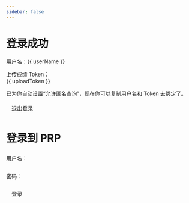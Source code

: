 ```yaml
---
sidebar: false
---
```


<div v-if="loggedIn">
  <h1>登录成功</h1>
  <p>用户名：{{ userName }}</p>
  <p>上传成绩 Token：<br />{{ uploadToken }}</p>
  <p>已为你自动设置“允许匿名查询”，现在你可以复制用户名和 Token 去绑定了。</p>
  <p class="row"><span /><button @click="onLogout" class="button">退出登录</button></p>
</div>
<div v-else>
  <h1>登录到 PRP</h1>
  <form @submit.prevent="onLogin" id="login">
    <p class="row"><span>用户名：</span><input v-model.trim="username" type="text" class="input"></input></p>
    <p class="row"><span>密码：</span><input v-model.trim="password" type="password" class="input"></input></p>
    <p class="row"><span /><button type="submit" class="button">登录</button></p>
  </form>
</div>

<script setup>
  import { ref, onMounted } from 'vue';

  const username = ref('');
  const password = ref('');
  const loggedIn = ref(false);
  const userName = ref('');
  const uploadToken = ref('');

  const baseURL = 'https://api.prp.icel.site/api/v1';
  const headers = token => ({
    'Content-Type': 'application/json',
    'Access-Control-Allow-Origin': 'https://api.prp.icel.site',
    'Access-Control-Allow-Credentials': 'true',
    'Authorization': `Bearer ${token || ''}`,
  });

  function getItem(key) {
    return localStorage.getItem(`@prp:${key}`);
  }

  function setItem(key, value) {
    return localStorage.setItem(`@prp:${key}`, value);
  }

  function removeItem(key) {
    return localStorage.removeItem(`@prp:${key}`);
  }

  async function fetchInfo() {
    const token = getItem('access_token');
    if (!token) return;
    const { detail, ...data } = await fetch(`${baseURL}/user/me`, {
      headers: headers(token),
    }).then(res => res.json());
    if (detail === 'Not authenticated') return;
    else if (detail) return;
    await fetch(`${baseURL}/user/me`, {
      method: 'PATCH',
      body: JSON.stringify({ anonymous_probe: true }),
      headers: headers(token),
    });
    userName.value = data.username;
    uploadToken.value = data.upload_token;
    loggedIn.value = true;
  }

  async function onLogin(event) {
    if (!username.value) return alert('请输入用户名。');
    if (!password.value) return alert('请输入密码。');
    const { detail, ...data } = await fetch(`${baseURL}/user/login`, {
      method: 'POST',
      headers: {
        ...headers(),
        'Content-Type': 'application/x-www-form-urlencoded',
      },
      body: `username=${username.value}&password=${password.value}`,
    }).then(res => res.json());
    if (detail) return alert('请输入正确的用户名和密码。');
    setItem('access_token', data.access_token);
    return fetchInfo();
  }

  function onLogout() {
    removeItem('access_token');
    loggedIn.value = false;
  }

  onMounted(fetchInfo);
</script>

<style>
  .row {
    display: flex;
    align-items: center;
    justify-content: space-between;
  }

  .input {
    width: 50%;
    padding: 0.5rem 0.875rem;
    font-size: 0.9rem;
    font-family: inherit;
    line-height: 1.25;
    color: var(--vp-c-text);
    background: transparent;
    border: 1px solid var(--vp-c-border);
    border-radius: 8px;
    transition: border-color 0.25s ease;
    outline: none;
  }

  .input:hover {
    border-color: var(--vp-c-accent-hover);
  }

  .input:focus {
    border-color: var(--vp-c-accent);
  }

  .button {
    padding: 0.5rem 0.875rem;
    font-size: 0.9rem;
    font-family: inherit;
    line-height: 1.25;
    color: var(--vp-c-text);
    background: transparent;
    border: 1px solid var(--vp-c-border);
    border-radius: 8px;
    transition: border-color 0.25s ease;
  }

  .button:hover {
    border-color: var(--vp-c-accent-hover);
  }
</style>